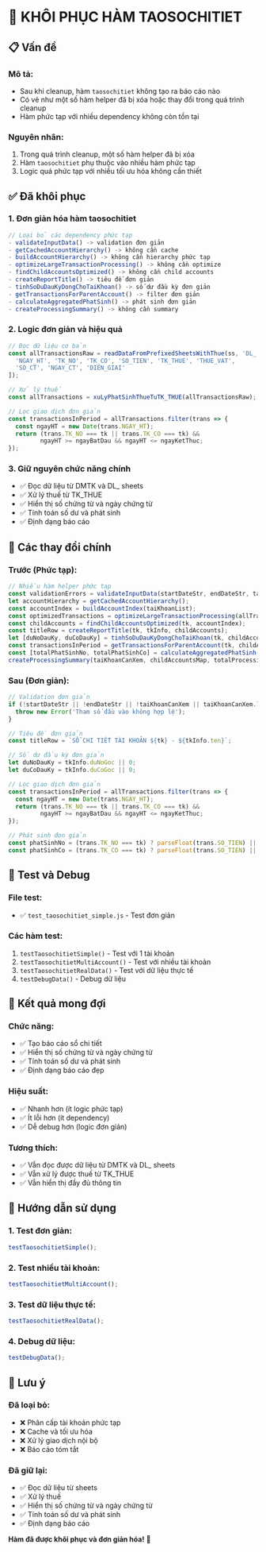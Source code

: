 # 🔧 KHÔI PHỤC HÀM TAOSOCHITIET

## 📋 Vấn đề

### **Mô tả:**
- Sau khi cleanup, hàm `taosochitiet` không tạo ra báo cáo nào
- Có vẻ như một số hàm helper đã bị xóa hoặc thay đổi trong quá trình cleanup
- Hàm phức tạp với nhiều dependency không còn tồn tại

### **Nguyên nhân:**
1. Trong quá trình cleanup, một số hàm helper đã bị xóa
2. Hàm `taosochitiet` phụ thuộc vào nhiều hàm phức tạp
3. Logic quá phức tạp với nhiều tối ưu hóa không cần thiết

## ✅ Đã khôi phục

### 1. **Đơn giản hóa hàm taosochitiet**
```javascript
// Loại bỏ các dependency phức tạp
- validateInputData() -> validation đơn giản
- getCachedAccountHierarchy() -> không cần cache
- buildAccountHierarchy() -> không cần hierarchy phức tạp
- optimizeLargeTransactionProcessing() -> không cần optimize
- findChildAccountsOptimized() -> không cần child accounts
- createReportTitle() -> tiêu đề đơn giản
- tinhSoDuDauKyDongChoTaiKhoan() -> số dư đầu kỳ đơn giản
- getTransactionsForParentAccount() -> filter đơn giản
- calculateAggregatedPhatSinh() -> phát sinh đơn giản
- createProcessingSummary() -> không cần summary
```

### 2. **Logic đơn giản và hiệu quả**
```javascript
// Đọc dữ liệu cơ bản
const allTransactionsRaw = readDataFromPrefixedSheetsWithThue(ss, 'DL_', [
  'NGAY_HT', 'TK_NO', 'TK_CO', 'SO_TIEN', 'TK_THUE', 'THUE_VAT', 
  'SO_CT', 'NGAY_CT', 'DIEN_GIAI'
]);

// Xử lý thuế
const allTransactions = xuLyPhatSinhThueTuTK_THUE(allTransactionsRaw);

// Lọc giao dịch đơn giản
const transactionsInPeriod = allTransactions.filter(trans => {
  const ngayHT = new Date(trans.NGAY_HT);
  return (trans.TK_NO === tk || trans.TK_CO === tk) && 
         ngayHT >= ngayBatDau && ngayHT <= ngayKetThuc;
});
```

### 3. **Giữ nguyên chức năng chính**
- ✅ Đọc dữ liệu từ DMTK và DL_ sheets
- ✅ Xử lý thuế từ TK_THUE
- ✅ Hiển thị số chứng từ và ngày chứng từ
- ✅ Tính toán số dư và phát sinh
- ✅ Định dạng báo cáo

## 🔧 Các thay đổi chính

### **Trước (Phức tạp):**
```javascript
// Nhiều hàm helper phức tạp
const validationErrors = validateInputData(startDateStr, endDateStr, taiKhoanCanXem);
let accountHierarchy = getCachedAccountHierarchy();
const accountIndex = buildAccountIndex(taiKhoanList);
const optimizedTransactions = optimizeLargeTransactionProcessing(allTransactions);
const childAccounts = findChildAccountsOptimized(tk, accountIndex);
const titleRow = createReportTitle(tk, tkInfo, childAccounts);
let [duNoDauKy, duCoDauKy] = tinhSoDuDauKyDongChoTaiKhoan(tk, childAccounts, optimizedTransactions, ngayBatDau, taiKhoanMap);
const transactionsInPeriod = getTransactionsForParentAccount(tk, childAccounts, optimizedTransactions, ngayBatDau, ngayKetThuc);
const [totalPhatSinhNo, totalPhatSinhCo] = calculateAggregatedPhatSinh(trans, tk, childAccounts);
createProcessingSummary(taiKhoanCanXem, childAccountsMap, totalProcessingTime);
```

### **Sau (Đơn giản):**
```javascript
// Validation đơn giản
if (!startDateStr || !endDateStr || !taiKhoanCanXem || taiKhoanCanXem.length === 0) {
  throw new Error('Tham số đầu vào không hợp lệ');
}

// Tiêu đề đơn giản
const titleRow = `SỔ CHI TIẾT TÀI KHOẢN ${tk} - ${tkInfo.ten}`;

// Số dư đầu kỳ đơn giản
let duNoDauKy = tkInfo.duNoGoc || 0;
let duCoDauKy = tkInfo.duCoGoc || 0;

// Lọc giao dịch đơn giản
const transactionsInPeriod = allTransactions.filter(trans => {
  const ngayHT = new Date(trans.NGAY_HT);
  return (trans.TK_NO === tk || trans.TK_CO === tk) && 
         ngayHT >= ngayBatDau && ngayHT <= ngayKetThuc;
});

// Phát sinh đơn giản
const phatSinhNo = (trans.TK_NO === tk) ? parseFloat(trans.SO_TIEN) || 0 : 0;
const phatSinhCo = (trans.TK_CO === tk) ? parseFloat(trans.SO_TIEN) || 0 : 0;
```

## 🧪 Test và Debug

### **File test:**
- ✅ `test_taosochitiet_simple.js` - Test đơn giản

### **Các hàm test:**
1. `testTaosochitietSimple()` - Test với 1 tài khoản
2. `testTaosochitietMultiAccount()` - Test với nhiều tài khoản
3. `testTaosochitietRealData()` - Test với dữ liệu thực tế
4. `testDebugData()` - Debug dữ liệu

## 🎯 Kết quả mong đợi

### **Chức năng:**
- ✅ Tạo báo cáo sổ chi tiết
- ✅ Hiển thị số chứng từ và ngày chứng từ
- ✅ Tính toán số dư và phát sinh
- ✅ Định dạng báo cáo đẹp

### **Hiệu suất:**
- ✅ Nhanh hơn (ít logic phức tạp)
- ✅ Ít lỗi hơn (ít dependency)
- ✅ Dễ debug hơn (logic đơn giản)

### **Tương thích:**
- ✅ Vẫn đọc được dữ liệu từ DMTK và DL_ sheets
- ✅ Vẫn xử lý được thuế từ TK_THUE
- ✅ Vẫn hiển thị đầy đủ thông tin

## 🚀 Hướng dẫn sử dụng

### **1. Test đơn giản:**
```javascript
testTaosochitietSimple();
```

### **2. Test nhiều tài khoản:**
```javascript
testTaosochitietMultiAccount();
```

### **3. Test dữ liệu thực tế:**
```javascript
testTaosochitietRealData();
```

### **4. Debug dữ liệu:**
```javascript
testDebugData();
```

## 🔧 Lưu ý

### **Đã loại bỏ:**
- ❌ Phân cấp tài khoản phức tạp
- ❌ Cache và tối ưu hóa
- ❌ Xử lý giao dịch nội bộ
- ❌ Báo cáo tóm tắt

### **Đã giữ lại:**
- ✅ Đọc dữ liệu từ sheets
- ✅ Xử lý thuế
- ✅ Hiển thị số chứng từ và ngày chứng từ
- ✅ Tính toán số dư và phát sinh
- ✅ Định dạng báo cáo

**Hàm đã được khôi phục và đơn giản hóa!** 🎉